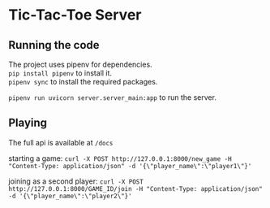 # Tic-Tac-Toe Server

## Running the code

The project uses pipenv for dependencies.  
`pip install pipenv` to install it.  
`pipenv sync` to install the required packages. 

`pipenv run uvicorn server.server_main:app` to run the server.  

## Playing

The full api is available at `/docs`  

starting a game: `curl -X POST http://127.0.0.1:8000/new_game -H "Content-Type: application/json" -d '{\"player_name\":\"player1\"}'`

joining as a second player: `curl -X POST http://127.0.0.1:8000/GAME_ID/join -H "Content-Type: application/json" -d '{\"player_name\":\"player2\"}'`

